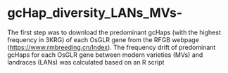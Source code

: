 # gcHap_diversity_LANs_MVs-
The first step was to download the predominant gcHaps (with the highest frequency in 3KRG) of each OsGLR gene from the RFGB webpage (https://www.rmbreeding.cn/Index). The frequency drift of predominant gcHaps for each OsGLR gene between modern varieties (MVs) and landraces (LANs) was calculated based on an R script
